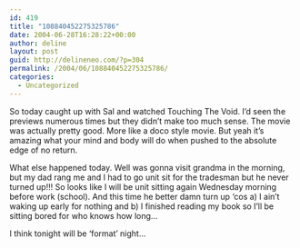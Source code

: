 ```yaml
---
id: 419
title: "108840452275325786"
date: 2004-06-28T16:28:22+00:00
author: deline
layout: post
guid: http://delineneo.com/?p=304
permalink: /2004/06/108840452275325786/
categories:
  - Uncategorized
---
```

So today caught up with Sal and watched Touching The Void. I&#8217;d seen the previews numerous times but they didn&#8217;t make too much sense. The movie was actually pretty good. More like a doco style movie. But yeah it&#8217;s amazing what your mind and body will do when pushed to the absolute edge of no return.

What else happened today. Well was gonna visit grandma in the morning, but my dad rang me and I had to go unit sit for the tradesman but he never turned up!!! So looks like I will be unit sitting again Wednesday morning before work (school). And this time he better damn turn up &#8216;cos a) I ain&#8217;t waking up early for nothing and b) I finished reading my book so I&#8217;ll be sitting bored for who knows how long&#8230;

I think tonight will be &#8216;format&#8217; night&#8230;
